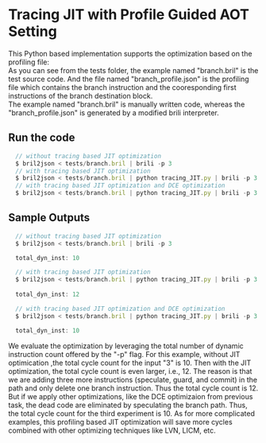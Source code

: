 Tracing JIT with Profile Guided AOT Setting
=========================================================

This Python based implementation supports the optimization based on the profiling file: <br />
As you can see from the tests folder, the example named "branch.bril" is the test source code. And the file named "branch_profile.json" is the profiling file which contains the branch instruction and the cooresponding first instructions of the branch destination block. <br/>
The example named "branch.bril" is manually written code, whereas the "branch_profile.json" is generated by a modified brili interpreter. <br/>


## Run the code
```javascript
  // without tracing based JIT optimization
  $ bril2json < tests/branch.bril | brili -p 3
  // with tracing based JIT optimization
  $ bril2json < tests/branch.bril | python tracing_JIT.py | brili -p 3
  // with tracing based JIT optimization and DCE optimization
  $ bril2json < tests/branch.bril | python tracing_JIT.py | brili -p 3
```

## Sample Outputs
```javascript
  // without tracing based JIT optimization
  $ bril2json < tests/branch.bril | brili -p 3

  total_dyn_inst: 10

  // with tracing based JIT optimization
  $ bril2json < tests/branch.bril | python tracing_JIT.py | brili -p 3
  
  total_dyn_inst: 12

  // with tracing based JIT optimization and DCE optimization
  $ bril2json < tests/branch.bril | python tracing_JIT.py | brili -p 3

  total_dyn_inst: 10
```

We evaluate the optimization by leveraging the total number of dynamic instruction count offered by the "-p" flag. For this example, without JIT optimication ,the total cycle count for the input "3" is 10. Then with the JIT optimization, the total cycle count is even larger, i.e., 12. The reason is that we are adding three more instructions (speculate, guard, and commit) in the path and only delete one branch instruction. Thus the total cycle count is 12. <br/>
But if we apply other optimizations, like the DCE optimizaion from previous task, the dead code are eliminated by speculating the branch path. Thus, the total cycle count for the third experiment is 10. As for more complicated examples, this profiling based JIT optimization will save more cycles combined with other optimizing techniques like LVN, LICM, etc. <br/>
